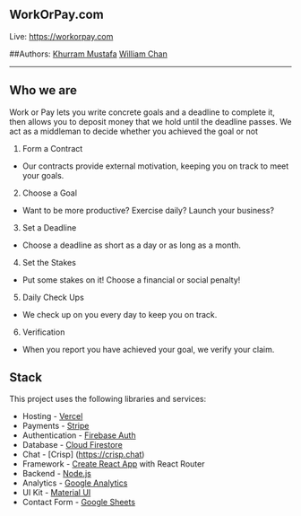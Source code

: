 ## WorkOrPay.com
Live: https://workorpay.com

##Authors:
[Khurram Mustafa](https://github.com/KhromeM)
[William Chan](https://github.com/wc2184)


---

## Who we are
Work or Pay lets you write concrete goals and a deadline to complete it, then allows you to deposit money that we hold until the deadline passes. We act as a middleman to decide whether you achieved the goal or not 
1) Form a Contract

 - Our contracts provide external motivation, keeping you on track to meet your goals.

2) Choose a Goal

  - Want to be more productive? Exercise daily? Launch your business?

3) Set a Deadline

 - Choose a deadline as short as a day or as long as a month.

4) Set the Stakes

- Put some stakes on it! Choose a financial or social penalty!

5) Daily Check Ups

- We check up on you every day to keep you on track.

6) Verification

- When you report you have achieved your goal, we verify your claim.


## Stack
This project uses the following libraries and services:
- Hosting - [Vercel](https://vercel.com)
- Payments - [Stripe](https://stripe.com)
- Authentication - [Firebase Auth](https://firebase.google.com/products/auth)
- Database - [Cloud Firestore](https://firebase.google.com/products/firestore)
- Chat - [Crisp] (https://crisp.chat)
- Framework - [Create React App](https://create-react-app.dev) with React Router
- Backend - [Node.js](https://nodejs.org/en/)
- Analytics - [Google Analytics](https://googleanalytics.com)
- UI Kit - [Material UI](https://material-ui.com)
- Contact Form - [Google Sheets](https://www.google.com/sheets/about/)

